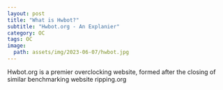 ```yaml
---
layout: post
title: "What is Hwbot?"
subtitle: "Hwbot.org - An Explanier"
category: OC
tags: OC
image:
  path: assets/img/2023-06-07/hwbot.jpg
---
```


Hwbot.org is a premier overclocking website, formed after the closing of similar benchmarking website ripping.org
